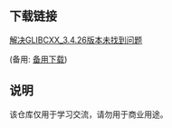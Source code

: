 

## 下载链接
[解决GLIBCXX_3.4.26版本未找到问题](https://pan.quark.cn/s/b3df991b6213) 

(备用: [备用下载](https://pan.baidu.com/s/1pNv4MDCVHaB8HGjH_ElFhQ?pwd=1234))

## 说明

该仓库仅用于学习交流，请勿用于商业用途。
